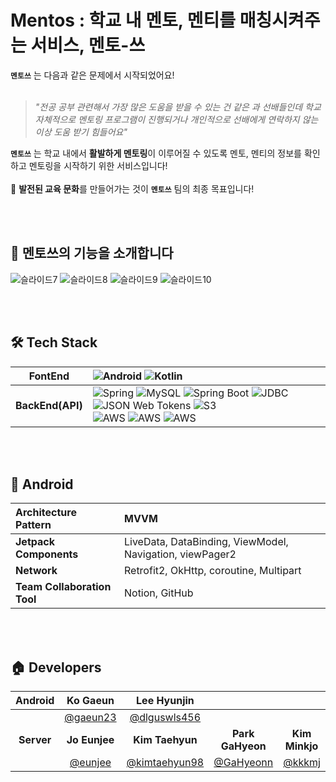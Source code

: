 # Mentos : 학교 내 멘토, 멘티를 매칭시켜주는 서비스, 멘토-쓰

**`멘토쓰`** 는 다음과 같은 문제에서 시작되었어요!
<br></br>


> *"전공 공부 관련해서 가장 많은 도움을 받을 수 있는 건 같은 과 선배들인데 학교 자체적으로 멘토링 프로그램이 진행되거나 개인적으로 선배에게 연락하지 않는 이상 도움 받기 힘들어요"*
> 
**`멘토쓰`** 는 학교 내에서 **활발하게 멘토링**이 이루어질 수 있도록 멘토, 멘티의 정보를 확인하고 멘토링을 시작하기 위한 서비스입니다!
<br></br>
🎉 **발전된 교육 문화**를 만들어가는 것이 **`멘토쓰`** 팀의 최종 목표입니다!

<br></br>
## 📢 멘토쓰의 기능을 소개합니다

![슬라이드7](https://user-images.githubusercontent.com/65909160/153753290-0b7e9211-c4eb-4424-836a-89cfade2aaf8.PNG)
![슬라이드8](https://user-images.githubusercontent.com/65909160/153753304-f2287b64-3410-4201-9399-0875a856a833.PNG)
![슬라이드9](https://user-images.githubusercontent.com/65909160/153753307-e6d32e6e-48de-43d5-845b-c6c3bfb70506.PNG)
![슬라이드10](https://user-images.githubusercontent.com/65909160/153753327-e41c4e34-8f40-4f4c-98b8-cdd79013b532.PNG)

<br></br>
## 🛠 Tech Stack

| FontEnd |![Android](https://img.shields.io/badge/Android-3DDC84?style=for-the-badge&logo=android&logoColor=white) ![Kotlin](https://img.shields.io/badge/kotlin-%230095D5.svg?style=for-the-badge&logo=kotlin&logoColor=white)|
| ------  |:------------------------------------------------------------------ |
|  **BackEnd(API)**  | <img alt="Spring" src="https://img.shields.io/badge/Spring-6DB33F.svg?style=for-the-badge&logo=Spring&logoColor=white"/> <img alt="MySQL" src="https://img.shields.io/badge/MySQL-4479A1.svg?style=for-the-badge&logo=MySQL&logoColor=white"/> <img alt="Spring Boot" src="https://img.shields.io/badge/Spring Boot-6DB33F.svg?style=for-the-badge&logo=SpringBoot&logoColor=white"/> <img alt="JDBC" src="https://img.shields.io/badge/JDBC-007396.svg?style=for-the-badge&logo=Java&logoColor=%2361DAFB"/> <img alt="JSON Web Tokens" src="https://img.shields.io/badge/JWT-000000.svg?style=for-the-badge&logo=JSONWebTokens&logoColor=white"/> <img alt="S3" src="https://img.shields.io/badge/Amazon S3-232F3E.svg?style=for-the-badge&logo=Amazon S3&logoColor=white"/><br><img alt="AWS" src="https://img.shields.io/badge/AWS EC2-232F3E.svg?style=for-the-badge&logo=AmazonAWS&logoColor=white"/> <img alt="AWS" src="https://img.shields.io/badge/AWS CodeDeploy-232F3E.svg?style=for-the-badge&logo=AmazonAWS&logoColor=white"/> <img alt="AWS" src="https://img.shields.io/badge/Github Actions-2088FF.svg?style=for-the-badge&logo=Github Actions&logoColor=white"/> |

<br></br>
## 💚 **Android**

| **Architecture Pattern** | MVVM |
| :------  | :------------------------------------------------------------------ |
| **Jetpack Components** | LiveData, DataBinding, ViewModel, Navigation, viewPager2 |
| **Network** | Retrofit2, OkHttp, coroutine, Multipart |
| **Team Collaboration Tool** | Notion, GitHub |

<br></br>
## 🏠 **Developers**
| Android |Ko Gaeun  |  Lee Hyunjin |  |  |
| :------:  | :-----------------: | :-----------------: |   :-----------------: |   :-----------------: | 
|  |[@gaeun23](https://github.com/gaeun23) |  [@dlguswls456](https://github.com/dlguswls456) |
| **Server** |  **Jo Eunjee** |   **Kim Taehyun** | **Park GaHyeon**  | **Kim Minkjo**  |
|  |[@eunjee](https://github.com/eunjee) | [@kimtaehyun98](https://github.com/kimtaehyun98) | [@GaHyeonn](https://github.com/GaHyeonn) |[@kkkmj](https://github.com/kkkmj) |
